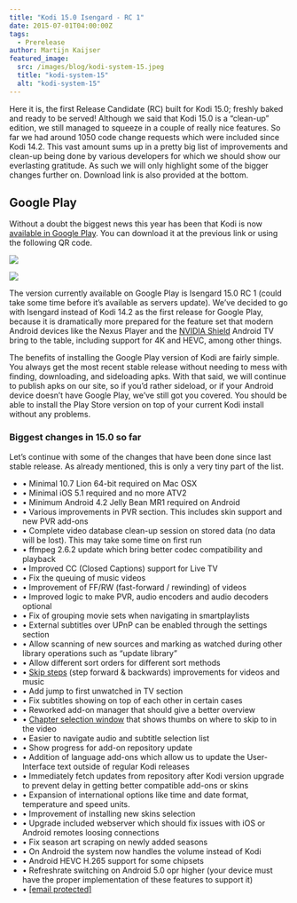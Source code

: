 ```yaml
---
title: "Kodi 15.0 Isengard - RC 1"
date: 2015-07-01T04:00:00Z
tags:
  - Prerelease
author: Martijn Kaijser
featured_image:
  src: /images/blog/kodi-system-15.jpeg
  title: "kodi-system-15"
  alt: "kodi-system-15"
---
```


Here it is, the first Release Candidate (RC) built for Kodi 15.0; freshly baked and ready to be served! Although we said that Kodi 15.0 is a “clean-up” edition, we still managed to squeeze in a couple of really nice features. So far we had around 1050 code change requests which were included since Kodi 14.2. This vast amount sums up in a pretty big list of improvements and clean-up being done by various developers for which we should show our everlasting gratitude. As such we will only highlight some of the bigger changes further on. Download link is also provided at the bottom.

## Google Play

Without a doubt the biggest news this year has been that Kodi is now [available in Google Play](https://play.google.com/store/apps/details?id=org.xbmc.kodi). You can download it at the previous link or using the following QR code.

[![](https://developer.android.com/images/brand/en_generic_rgb_wo_45.jpeg)](https://play.google.com/store/apps/details?id=org.xbmc.kodi)

[![](https://chart.googleapis.com/chart?cht=qr&chs=100x100&choe=UTF-8&chld=H|0&chl=https://goo.gl/gvJKBI)](https://play.google.com/store/apps/details?id=org.xbmc.kodi)

The version currently available on Google Play is Isengard 15.0 RC 1 (could take some time before it’s available as servers update). We’ve decided to go with Isengard instead of Kodi 14.2 as the first release for Google Play, because it is dramatically more prepared for the feature set that modern Android devices like the Nexus Player and the [NVIDIA Shield](https://youtu.be/0MH73mhO0fM "NVIDIA Shield Android TV Review") Android TV bring to the table, including support for 4K and HEVC, among other things.

The benefits of installing the Google Play version of Kodi are fairly simple. You always get the most recent stable release without needing to mess with finding, downloading, and sideloading apks. With that said, we will continue to publish apks on our site, so if you’d rather sideload, or if your Android device doesn’t have Google Play, we’ve still got you covered. You should be able to install the Play Store version on top of your current Kodi install without any problems.

### Biggest changes in 15.0 so far

Let’s continue with some of the changes that have been done since last stable release. As already mentioned, this is only a very tiny part of the list.

- • Minimal 10.7 Lion 64-bit required on Mac OSX
- • Minimal iOS 5.1 required and no more ATV2
- • Minimum Android 4.2 Jelly Bean MR1 required on Android
- • Various improvements in PVR section. This includes skin support and new PVR add-ons
- • Complete video database clean-up session on stored data (no data will be lost). This may take some time on first run
- • ffmpeg 2.6.2 update which bring better codec compatibility and playback
- • Improved CC (Closed Captions) support for Live TV
- • Fix the queuing of music videos
- • Improvement of FF/RW (fast-forward / rewinding) of videos
- • Improved logic to make PVR, audio encoders and audio decoders optional
- • Fix of grouping movie sets when navigating in smartplaylists
- • External subtitles over UPnP can be enabled through the settings section
- • Allow scanning of new sources and marking as watched during other library operations such as “update library”
- • Allow different sort orders for different sort methods
- • [Skip steps](https://www.youtube.com/watch?v=2QrhphxMJCQ) (step forward & backwards) improvements for videos and music
- • Add jump to first unwatched in TV section
- • Fix subtitles showing on top of each other in certain cases
- • Reworked add-on manager that should give a better overview
- • [Chapter selection window](https://www.youtube.com/watch?v=5wn4KIJcHNI) that shows thumbs on where to skip to in the video
- • Easier to navigate audio and subtitle selection list
- • Show progress for add-on repository update
- • Addition of language add-ons which allow us to update the User-Interface text outside of regular Kodi releases
- • Immediately fetch updates from repository after Kodi version upgrade to prevent delay in getting better compatible add-ons or skins
- • Expansion of international options like time and date format, temperature and speed units.
- • Improvement of installing new skins selection
- • Upgrade included webserver which should fix issues with iOS or Android remotes loosing connections
- • Fix season art scraping on newly added seasons
- • On Android the system now handles the volume instead of Kodi
- • Android HEVC H.265 support for some chipsets
- • Refreshrate switching on Android 5.0 opr higher (your device must have the proper implementation of these features to support it)
- • [[email protected]](/cdn-cgi/l/email-protection)
